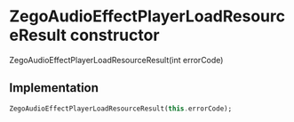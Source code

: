 


# ZegoAudioEffectPlayerLoadResourceResult constructor







ZegoAudioEffectPlayerLoadResourceResult(int errorCode)





## Implementation

```dart
ZegoAudioEffectPlayerLoadResourceResult(this.errorCode);
```







